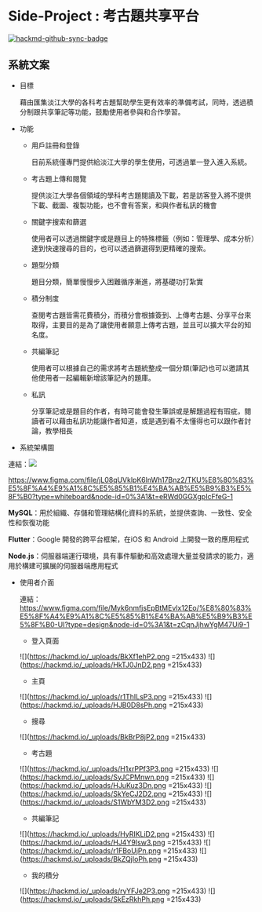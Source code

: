 # Side-Project : 考古題共享平台

[![hackmd-github-sync-badge](https://hackmd.io/AULir74LTleQyJQxIXF_2g/badge)](https://hackmd.io/AULir74LTleQyJQxIXF_2g)

## 系統文案

* 目標

  藉由匯集淡江大學的各科考古題幫助學生更有效率的準備考試，同時，透過積分制跟共享筆記等功能，鼓勵使用者參與和合作學習。

* 功能
  * 用戶註冊和登錄
  
     目前系統僅專門提供給淡江大學的學生使用，可透過單一登入進入系統。

  * 考古題上傳和閱覽
  
     提供淡江大學各個領域的學科考古題閱讀及下載，若是訪客登入將不提供下載、截圖、複製功能，也不會有答案，和與作者私訊的機會
  
  * 關鍵字搜索和篩選
  
     使用者可以透過關鍵字或是題目上的特殊標籤（例如：管理學、成本分析）達到快速搜尋的目的，也可以透過篩選得到更精確的搜索。
     
  * 題型分類
  
     題目分類，簡單慢慢步入困難循序漸進，將基礎功打紮實
  
  * 積分制度
  
     查閱考古題皆需花費積分，而積分會根據簽到、上傳考古題、分享平台來取得，主要目的是為了讓使用者願意上傳考古題，並且可以擴大平台的知名度。
  
  * 共編筆記
  
    使用者可以根據自己的需求將考古題統整成一個分類(筆記)也可以邀請其他使用者一起編輯新增該筆記內的題庫。
  
  * 私訊
  
    分享筆記或是題目的作者，有時可能會發生筆誤或是解題過程有瑕疵，閱讀者可以藉由私訊功能讓作者知道，或是遇到看不太懂得也可以跟作者討論，教學相長

  
* 系統架構圖

連結：![](https://hackmd.io/_uploads/rJhU3spwn.png)

https://www.figma.com/file/jL08qUVklpK6lnWh17Bnz2/TKU%E8%80%83%E5%8F%A4%E9%A1%8C%E5%85%B1%E4%BA%AB%E5%B9%B3%E5%8F%B0?type=whiteboard&node-id=0%3A1&t=eRWd0GGXgpIcFfeG-1
 
**MySQL**：用於組織、存儲和管理結構化資料的系統，並提供查詢、一致性、安全性和恢復功能

**Flutter**：Google 開發的跨平台框架，在iOS 和 Android 上開發一致的應用程式

**Node.js**：伺服器端運行環境，具有事件驅動和高效處理大量並發請求的能力，適用於構建可擴展的伺服器端應用程式
 
* 使用者介面

    連結：
    https://www.figma.com/file/Myk6nmfjsEpBtMEvlx12Eo/%E8%80%83%E5%8F%A4%E9%A1%8C%E5%85%B1%E4%BA%AB%E5%B9%B3%E5%8F%B0-UI?type=design&node-id=0%3A1&t=zCqnJjhwYgM47Ui9-1
    
    * 登入頁面
    
    ![](https://hackmd.io/_uploads/BkXf1ehP2.png =215x433) ![](https://hackmd.io/_uploads/HkTJ0JnD2.png =215x433)
    
    * 主頁
    
    ![](https://hackmd.io/_uploads/r1ThILsP3.png =215x433) ![](https://hackmd.io/_uploads/HJB0D8sPh.png =215x433)
    
    * 搜尋
    
    ![](https://hackmd.io/_uploads/BkBrP8jP2.png =215x433)

    * 考古題
    
    ![](https://hackmd.io/_uploads/H1xrPPf3P3.png =215x433) ![](https://hackmd.io/_uploads/SyJCPMnwn.png =215x433) ![](https://hackmd.io/_uploads/HJuKuz3Dn.png =215x433) ![](https://hackmd.io/_uploads/SkYeCJ2D2.png =215x433) ![](https://hackmd.io/_uploads/S1WbYM3D2.png =215x433)
    
    * 共編筆記
    
    ![](https://hackmd.io/_uploads/HyRIKLiD2.png =215x433) ![](https://hackmd.io/_uploads/HJ4Y9Isw3.png =215x433) ![](https://hackmd.io/_uploads/r1FBoUjPn.png =215x433) ![](https://hackmd.io/_uploads/BkZQjIoPh.png =215x433)
    
    * 我的積分
    
    ![](https://hackmd.io/_uploads/ryYFJe2P3.png =215x433) ![](https://hackmd.io/_uploads/SkEzRkhPh.png =215x433)


    









